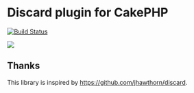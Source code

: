 # Discard plugin for CakePHP

[![Build Status](https://travis-ci.org/tsmsogn/cakephp-discard.svg?branch=master)](https://travis-ci.org/tsmsogn/cakephp-discard)

<img src="https://media.giphy.com/media/1Ye9oNy0TAC0G7bN4t/giphy.gif" with="800" />

## Thanks

This library is inspired by https://github.com/jhawthorn/discard.

